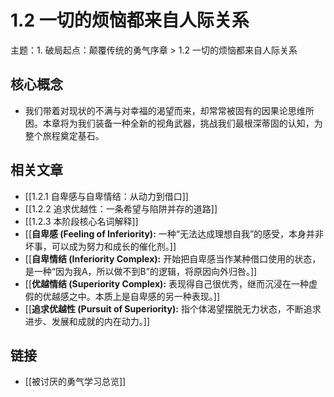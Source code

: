 # 1.2 一切的烦恼都来自人际关系

主题：1. 破局起点：颠覆传统的勇气序章 > 1.2 一切的烦恼都来自人际关系

## 核心概念

- 我们带着对现状的不满与对幸福的渴望而来，却常常被固有的因果论思维所困。本章将为我们装备一种全新的视角武器，挑战我们最根深蒂固的认知，为整个旅程奠定基石。

## 相关文章

- [[1.2.1 自卑感与自卑情结：从动力到借口]]
- [[1.2.2 追求优越性：一条希望与陷阱并存的道路]]
- [[1.2.3 本阶段核心名词解释]]
- [[**自卑感 (Feeling of Inferiority):** 一种“无法达成理想自我”的感受，本身并非坏事，可以成为努力和成长的催化剂。]]
- [[**自卑情结 (Inferiority Complex):** 开始把自卑感当作某种借口使用的状态，是一种“因为我A，所以做不到B”的逻辑，将原因向外归咎。]]
- [[**优越情结 (Superiority Complex):** 表现得自己很优秀，继而沉浸在一种虚假的优越感之中。本质上是自卑感的另一种表现。]]
- [[**追求优越性 (Pursuit of Superiority):** 指个体渴望摆脱无力状态，不断追求进步、发展和成就的内在动力。]]

## 链接

- [[被讨厌的勇气学习总览]]
